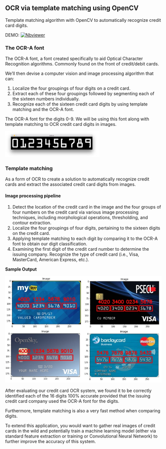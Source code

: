 ## **OCR via template matching using OpenCV**  
Template matching algorithm with OpenCV to automatically recognize credit card digits.

DEMO:  [![Nbviewer](https://github.com/jupyter/design/blob/master/logos/Badges/nbviewer_badge.svg)](https://nbviewer.jupyter.org/github/shejz/OCR/blob/main/Credit%20card%20OCR%20with%20OpenCV/template_matching_ocr.ipynb)

### **The OCR-A font**
The OCR-A font, a font created specifically to aid Optical Character Recognition algorithms. Commonly found on the front of credit/debit cards.

We’ll then devise a computer vision and image processing algorithm that can:

1. Localize the four groupings of four digits on a credit card.
2. Extract each of these four groupings followed by segmenting each of the sixteen numbers individually.
3. Recognize each of the sixteen credit card digits by using template matching and the OCR-A font.

The OCR-A font for the digits 0-9. We will be using this font along with template matching to OCR credit card digits in images.

![](https://github.com/shejz/OCR/blob/main/Credit%20card%20OCR%20with%20OpenCV/OCR-A%20image/OCR-A%20image.jpg)

### **Template matching**
As a form of OCR to create a solution to automatically recognize credit cards and extract the associated credit card digits from images.

#### **Image processing pipeline**
1. Detect the location of the credit card in the image and the four groups of four numbers on the credit card via various image processing techniques, including morphological operations, thresholding, and contour extraction.
2. Localize the four groupings of four digits, pertaining to the sixteen digits on the credit card.
3. Applying template matching to each digit by comparing it to the OCR-A font to obtain our digit classification.
4. Examining the first digit of the credit card number to determine the issuing company. Recognize the type of credit card (i.e., Visa, MasterCard, American Express, etc.).

**Sample Output**

![](https://github.com/shejz/OCR/blob/main/Credit%20card%20OCR%20with%20OpenCV/output/output.jpg)


After evaluating our credit card OCR system, we found it to be correctly identified each of the 16 digits 100% accurate provided that the issuing credit card company used the OCR-A font for the digits.

Furthermore, template matching is also a very fast method when comparing digits.

To extend this application, you would want to gather real images of credit cards in the wild and potentially train a machine learning model (either via standard feature extraction or training or Convolutional Neural Network) to further improve the accuracy of this system.
